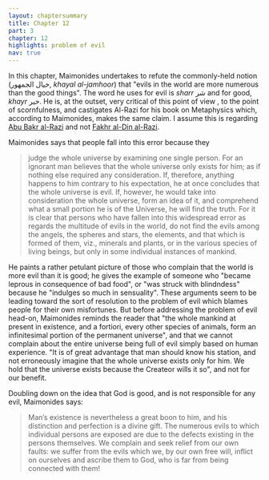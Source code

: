 ```yaml
---
layout: chaptersummary
title: Chapter 12
part: 3
chapter: 12
highlights: problem of evil
nav: true
---
```


In this chapter, Maimonides undertakes to refute the commonly-held notion (خيال الجمهور, _khayal al-jamhoor_) that "evils in the world are more numerous than the good things". The word he uses for evil is _sharr_ شر and for good, _khayr_ خير. He is, at the outset, very critical of this point of view , to the point of scornfulness, and castigates Al-Razi for his book on Metaphysics which, according to Maimonides, makes the same claim. I assume this is regarding [Abu Bakr al-Razi](https://en.wikipedia.org/wiki/Abu_Bakr_al-Razi) and not [Fakhr al-Din al-Razi](https://en.wikipedia.org/wiki/Fakhr_al-Din_al-Razi).

Maimonides says that people fall into this error because they
> judge the whole universe by examining one single person. For an ignorant man believes that the whole universe only exists for him; as if nothing else required any consideration. If, therefore, anything happens to him contrary to his expectation, he at once concludes that the whole universe is evil. If, however, he would take into consideration the whole universe, form an idea of it, and comprehend what a small portion he is of the Universe, he will find the truth. For it is clear that persons who have fallen into this widespread error as regards the multitude of evils in the world, do not find the evils among the angels, the spheres and stars, the elements, and that which is formed of them, viz., minerals and plants, or in the various species of living beings, but only in some individual instances of mankind.

He paints a rather petulant picture of those who complain that the world is more evil than it is good; he gives the example of someone who "became leprous in consequence of bad food", or "was struck with blindndess" because he "indulges so much in sensuality". These arguments seem to be leading toward the sort of resolution to the problem of evil which blames people for their own misfortunes. But before addressing the problem of evil head-on, Maimonides reminds the reader that "the whole mankind at present in existence, and a fortiori, every other species of animals, form an infinitesimal portion of the permanent universe", and that we cannot complain about the entire universe being full of evil simply based on human experience. "It is of great advantage that man should know his station, and not erroneously imagine that the whole universe exists only for him. We hold that the universe exists because the Createor wills it so", and not for our benefit.

Doubling down on the idea that God is good, and is not responsible for any evil, Maimonides says:
> Man’s existence is nevertheless a great boon to him, and his distinction and perfection is a divine gift. The numerous evils to which individual persons are exposed are due to the defects existing in the persons themselves. We complain and seek relief from our own faults: we suffer from the evils which we, by our own free will, inflict on ourselves and ascribe them to God, who is far from being connected with them!

